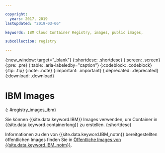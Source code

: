 ```yaml
---

copyright:
  years: 2017, 2019
lastupdated: "2019-03-06"

keywords: IBM Cloud Container Registry, images, public images,

subcollection: registry

---
```


{:new_window: target="_blank"}
{:shortdesc: .shortdesc}
{:screen: .screen}
{:pre: .pre}
{:table: .aria-labeledby="caption"}
{:codeblock: .codeblock}
{:tip: .tip}
{:note: .note}
{:important: .important}
{:deprecated: .deprecated}
{:download: .download}

# IBM Images
{: #registry_images_ibm}

Sie können {{site.data.keyword.IBM}} Images verwenden, um Container in {{site.data.keyword.containerlong}} zu erstellen.
{:shortdesc}

Informationen zu den von {{site.data.keyword.IBM_notm}} bereitgestellten öffentlichen Images finden Sie in [Öffentliche Images von {{site.data.keyword.IBM_notm}}](/docs/services/Registry?topic=registry-public_images#public_images).
